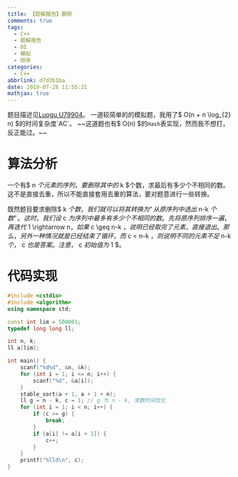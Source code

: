```yaml
---
title: 【题解报告】删除
comments: true
tags:
  - C++
  - 题解报告
  - OI
  - 模拟
  - 排序
categories:
  - C++
abbrlink: d7d3b1ba
date: 2019-07-28 11:55:31
mathjax: true
---
```

题目描述见[Luogu U79904](https://www.luogu.org/problem/U79904)。
一道较简单的的模拟题，我用了$ O(n + n \log_{2} n) $的时间复杂度`AC`。
~~这道题也有$ O(n) $的`Hash`表实现，然而我不想打，反正能过。~~
<!-- more -->
# 算法分析
一个有$ n $个元素的序列，要删除其中的$ k $个数，求最后有多少个不相同的数。这不是直接去重，所以不能直接套用去重的算法，要对题意进行一些转换。  

既然题目要求删除$ k $个数，我们就可以将其转换为“从原序列中选出$ n-k $个数”。这时，我们设$ c $为序列中最多有多少个不相同的数。先将原序列排序一遍，再迭代$ 1 \rightarrow n$，如果$ c \geq n-k $，说明已经取完了元素，直接退出。那么，另外一种情况就是已经结束了循环，而$ c < n-k $，则说明不同的元素不足$ n-k $个，$ c $也是答案。注意，$ c $初始值为$ 1 $。

# 代码实现

```cpp
#include <cstdio>
#include <algorithm>
using namespace std;

const int lim = 500001;
typedef long long ll;

int n, k;
ll a[lim];

int main() {
    scanf("%d%d", &n, &k);
    for (int i = 1; i <= n; i++) {
        scanf("%d", &a[i]);
    }
    stable_sort(a + 1, a + 1 + n);
    ll g = n - k, c = 1; // g 为 n - k, 常数时间优化
    for (int i = 1; i < n; i++) {
        if (c >= g) {
            break;
        }
        if (a[i] != a[i + 1]) {
            c++;
        }
    }
    printf("%lld\n", c);
}
```



